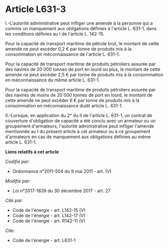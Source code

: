 # Article L631-3

I.-L'autorité administrative peut infliger une amende à la personne qui a commis un manquement aux obligations définies à
l'article L. 631-1, dans les conditions définies au I de l'article L. 142-15.

Pour la capacité de transport maritime de pétrole brut, le montant de cette amende ne peut excéder 0,2 € par tonne de
produits mis à la consommation en méconnaissance de l'article L. 631-1.

Pour la capacité de transport maritime de produits pétroliers assurée par des navires de 20 000 tonnes de port en lourd ou
plus, le montant de cette amende ne peut excéder 2,5 € par tonne de produits mis à la consommation en méconnaissance du même
article L. 631-1.

Pour la capacité de transport maritime de produits pétroliers assurée par des navires de moins de 20 000 tonnes de port en
lourd, le montant de cette amende ne peut excéder 6 € par tonne de produits mis à la consommation en méconnaissance dudit
article L. 631-1.

II.-Lorsque, en application du 2° du II de l'article L. 631-1, un contrat de couverture d'obligation de capacité a été conclu
avec un armateur ou un groupement d'armateurs, l'autorité administrative peut infliger l'amende mentionnée au I du présent
article à cet armateur ou à ce groupement d'armateurs en cas de manquement aux obligations définies au même article L. 631-1.

**Liens relatifs à cet article**

_Codifié par_:

  - Ordonnance n°2011-504 du 9 mai 2011 - art. (V)

_Modifié par_:

  - Loi n°2017-1839 du 30 décembre 2017 - art. 27

_Cité par_:

  - Code de l'énergie - art. L142-15 (V)
  - Code de l'énergie - art. L142-17 (V)
  - Code de l'énergie - art. R142-11 (V)

_Cite_:

  - Code de l'énergie - art. L631-1
